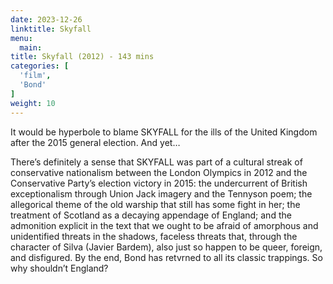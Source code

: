 ```yaml
---
date: 2023-12-26
linktitle: Skyfall
menu:
  main:
title: Skyfall (2012) - 143 mins
categories: [
  'film',
  'Bond'
]
weight: 10
---
```


It would be hyperbole to blame SKYFALL for the ills of the United Kingdom after the 2015 general election. And yet… 

There’s definitely a sense that SKYFALL was part of a cultural streak of conservative nationalism between the London Olympics in 2012 and the Conservative Party’s election victory in 2015: the undercurrent of British exceptionalism through Union Jack imagery and the Tennyson poem; the allegorical theme of the old warship that still has some fight in her; the treatment of Scotland as a decaying appendage of England; and the admonition explicit in the text that we ought to be afraid of amorphous and unidentified threats in the shadows, faceless threats that, through the character of Silva (Javier Bardem), also just so happen to be queer, foreign, and disfigured. By the end, Bond has retvrned to all its classic trappings. So why shouldn’t England?

